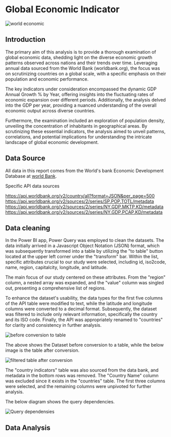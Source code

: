 # Global Economic Indicator
![world economic](https://github.com/Emmanuelson321/Global-Economic-Indicators-using-Power-bi/assets/134542481/d9560e33-dd50-4bed-8a8f-4cf7ecb23d19)

## Introduction
The primary aim of this analysis is to provide a thorough examination of global economic data, shedding light on the diverse economic growth patterns observed across nations and their trends over time. Leveraging annual data sourced from the World Bank (worldbank.org), the focus was on scrutinizing countries on a global scale, with a specific emphasis on their population and economic performance.

The key indicators under consideration encompassed the dynamic GDP Annual Growth % by Year, offering insights into the fluctuating rates of economic expansion over different periods. Additionally, the analysis delved into the GDP per year, providing a nuanced understanding of the overall economic output across diverse countries.

Furthermore, the examination included an exploration of population density, unveiling the concentration of inhabitants in geographical areas. By scrutinizing these essential indicators, the analysis aimed to unveil patterns, correlations, and potential implications for understanding the intricate landscape of global economic development.

## Data Source
All data in this report comes from the World's bank Economic Development Database at
[world Bank](https://databank.worldbank.org).

Specific API data sources

https://api.worldbank.org/v2/country/all?format=JSON&per_page=500
https://api.worldbank.org/v2/sources/2/series/SP.POP.TOTL/metadata
https://api.worldbank.org/v2/sources/2/series/NY.GDP.MKTP.KD/metadata
https://api.worldbank.org/v2/sources/2/series/NY.GDP.PCAP.KD/metadata


## Data cleaning
In the Power BI app, Power Query was employed to clean the datasets. The data initially arrived in a Javascript Object Notation (JSON) format, which was subsequently transformed into a table by utilizing the "to table" button located at the upper left corner under the "transform" bar. Within the list, specific attributes crucial to our study were selected, including id, iso2code, name, region, capitalcity, longitude, and latitude.

The main focus of our study centered on these attributes. From the "region" column, a nested array was expanded, and the "value" column was singled out, presenting a comprehensive list of regions.

To enhance the dataset's usability, the data types for the first five columns of the API table were modified to text, while the latitude and longitude columns were converted to a decimal format. Subsequently, the dataset was filtered to include only relevant information, specifically the country and its ISO code. Finally, the API was appropriately renamed to "countries" for clarity and consistency in further analysis.

![before conversion to table](https://github.com/Emmanuelson321/Global-Economic-Indicators-using-Power-bi/assets/134542481/5e71b966-fad1-47b9-aef5-569fae62ad51)

The above shows the Dataset before conversion to a table, while the below image is the table after conversion.

![filtered table after conversion](https://github.com/Emmanuelson321/Global-Economic-Indicators-using-Power-bi/assets/134542481/2d36e5d9-4074-4526-aa33-f1dfc7fa9133)

The "country indicators" table was also sourced from the data bank, and metadata in the bottom rows was removed. The "Country Name" column was excluded since it exists in the "countries" table. The first three columns were selected, and the remaining columns were unpivoted for further analysis.

The below diagram shows the query dependencies.

![Query dependensies](https://github.com/Emmanuelson321/Global-Economic-Indicators-using-Power-bi/assets/134542481/4d4166f5-b25a-4177-a80f-4ffd1c0b9ef2)

## Data Analysis 
